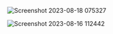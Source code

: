 ![Screenshot 2023-08-18 075327](https://github.com/01nency/animal_biography_app/assets/113500838/18ba7177-4be4-48df-a049-68d8055b7456)

![Screenshot 2023-08-16 112442](https://github.com/01nency/animal_biography_app/assets/113500838/fc229c3f-7a0f-4db8-a2dc-87cf24b32d57)
